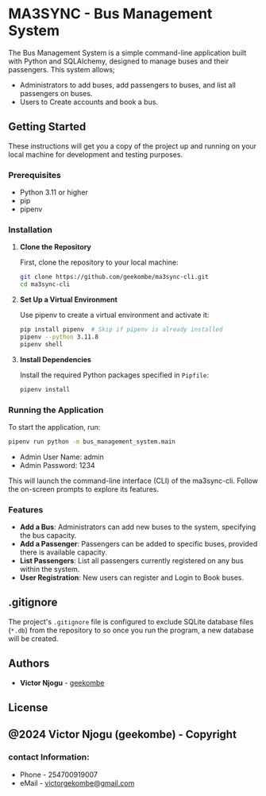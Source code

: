 
# MA3SYNC -  Bus Management System

The Bus Management System is a simple command-line application built with Python and SQLAlchemy, designed to manage buses and their passengers. This system allows;
- Administrators to add buses, add passengers to buses, and list all passengers on buses.
- Users to Create accounts and book a bus.



## Getting Started

These instructions will get you a copy of the project up and running on your local machine for development and testing purposes.

### Prerequisites

- Python 3.11 or higher
- pip
- pipenv

### Installation

1. **Clone the Repository**

   First, clone the repository to your local machine:

   ```bash
   git clone https://github.com/geekombe/ma3sync-cli.git
   cd ma3sync-cli
   ```

2. **Set Up a Virtual Environment**

   Use pipenv to create a virtual environment and activate it:

   ```bash
   pip install pipenv  # Skip if pipenv is already installed
   pipenv --python 3.11.8
   pipenv shell
   ```

3. **Install Dependencies**

   Install the required Python packages specified in `Pipfile`:

   ```bash
   pipenv install
   ```

### Running the Application

To start the application, run:

```bash
pipenv run python -m bus_management_system.main
```
- Admin User Name: admin
- Admin Password: 1234


This will launch the command-line interface (CLI) of the ma3sync-cli. Follow the on-screen prompts to explore its features.

### Features

- **Add a Bus**: Administrators can add new buses to the system, specifying the bus capacity.
- **Add a Passenger**: Passengers can be added to specific buses, provided there is available capacity.
- **List Passengers**: List all passengers currently registered on any bus within the system.
- **User Registration**: New users can register and Login to Book buses.


## .gitignore

The project's `.gitignore` file is configured to exclude SQLite database files (`*.db`) from the repository to so once you run the program, a new database will be created.

## Authors

- **Victor Njogu** - [geekombe](https://github.com/geekombe)


## License
@2024 Victor Njogu (geekombe) - Copyright
---


### contact Information:
- Phone - 254700919007
- eMail - victorgekombe@gmail.com
